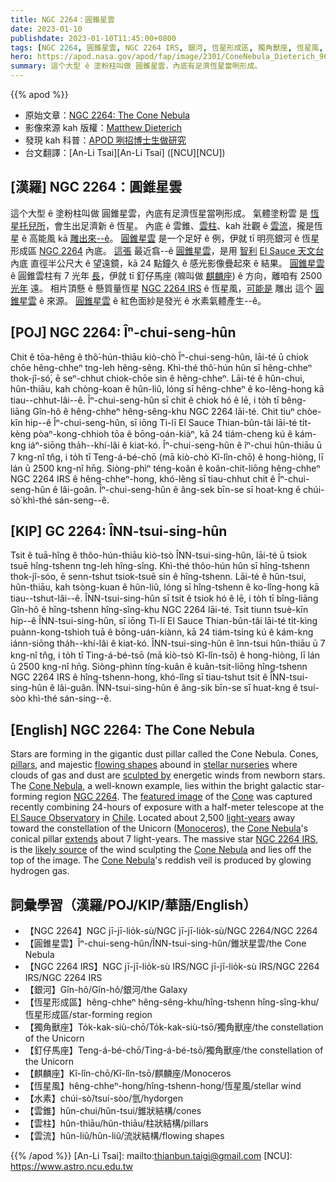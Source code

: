```yaml
---
title: NGC 2264：圓錐星雲
date: 2023-01-10
publishdate: 2023-01-10T11:45:00+0800
tags: [NGC 2264, 圓錐星雲, NGC 2264 IRS, 銀河, 恆星形成區, 獨角獸座, 恆星風, 水素, 麒麟座, 釘仔馬座, 雲錐, 雲柱, 雲流]
hero: https://apod.nasa.gov/apod/fap/image/2301/ConeNebula_Dieterich_960.jpg
summary: 這个大型 ê 塗粉柱叫做 圓錐星雲，內底有足濟恆星當咧形成。
---
```


{{% apod %}}

- 原始文章：[NGC 2264: The Cone Nebula](https://apod.nasa.gov/apod/ap230110.html)
- 影像來源 kah 版權：[Matthew Dieterich](https://www.mattdieterich.com/about-me)
- 發現 kah 科普：[APOD 咧招博士生做研究](http://asterisk.apod.com/viewtopic.php?t=42847)
- 台文翻譯：[An-Li Tsai][An-Li Tsai] ([NCU][NCU])

## [漢羅] NGC 2264：圓錐星雲
這个大型 ê 塗粉柱叫做 圓錐星雲，內底有足濟恆星當咧形成。
氣體塗粉雲 是 [恆星托兒所][stellar nurseries]，會生出足濟新 ê 恆星。
內底 ê 雲錐、[雲柱][pillars]、kah 壯觀 ê [雲流][flowing shapes]，攏是恆星 ê 高能風 kā [雕出來--ê][sculpted by]。
[圓錐星雲][Cone Nebula 1] 是一个足好 ê 例，伊就 tī 明亮銀河 ê 恆星形成區 [NGC 2264][NGC 2264] 內底。
[這張][featured image] 最近翕--ê [圓錐星雲][Cone]，是用 [智利][Chile] [El Sauce 天文台][El Sauce Observatory] 內底 直徑半公尺大 ê 望遠鏡，kā 24 點鐘久 ê 感光影像疊起來 ê 結果。
[圓錐星雲][Cone Nebula 2] ê 圓錐雲柱有 7 光年 [長][extends]，伊就 tī 釘仔馬座 (嘛叫做 [麒麟座][Monoceros]) ê 方向，離咱有 2500 [光年][light-years] 遠。
相片頂懸 ê 懸質量恆星 [NGC 2264 IRS][NGC 2264 IRS] ê 恆星風，[可能是][likely source] 雕出 這个 [圓錐星雲][Cone Nebula 3] ê 來源。
[圓錐星雲][Cone Nebula 4] ê 紅色面紗是發光 ê 水素氣體產生--ê。


## [POJ] NGC 2264: Îⁿ-chui-seng-hûn
Chit ê tōa-hêng ê thô͘-hún-thiāu kiò-chò Îⁿ-chui-seng-hûn, lāi-té ū chiok chōe hêng-chheⁿ tng-leh hêng-sêng.
Khì-thé thô͘-hún hûn sī hêng-chheⁿ thok-jî-só͘, ē seⁿ-chhut chiok-chōe sin ê hêng-chheⁿ.
Lāi-té ê hûn-chui, hûn-thiāu, kah chòng-koan ê hûn-liû, lóng sī hêng-chheⁿ ê ko-lêng-hong kā tiau--chhut-lâi--ê.
Îⁿ-chui-seng-hûn sī chit ê chiok hó ê lē, i to̍h tī bêng-liāng Gîn-hô ê hêng-chheⁿ hêng-sêng-khu NGC 2264 lāi-té.
Chit tiuⁿ chòe-kīn hip--ê Îⁿ-chui-seng-hûn, sī iōng Tì-lī El Sauce Thian-bûn-tâi lāi-té ti̍t-kèng pòaⁿ-kong-chhioh tōa ê bōng-oán-kiàⁿ, kā 24 tiám-cheng kú ê kám-kng iáⁿ-siōng tha̍h--khí-lâi ê kiat-kó.
Îⁿ-chui-seng-hûn ê îⁿ-chui hûn-thiāu ū 7 kng-nî tn̂g, i to̍h tī Teng-á-bé-chō (mā kiò-chò Kî-lîn-chō) ê hong-hiòng, lī lán ū 2500 kng-nî hn̄g.
Siòng-phìⁿ téng-koân ê koân-chit-liōng hêng-chheⁿ NGC 2264 IRS ê hêng-chheⁿ-hong, khó-lêng sī tiau-chhut chit ê Îⁿ-chui-seng-hûn ê lâi-goân.
Îⁿ-chui-seng-hûn ê âng-sek bīn-se sī hoat-kng ê chúi-sò͘ khì-thé sán-seng--ê.


## [KIP] GC 2264: ÎNN-tsui-sing-hûn
Tsit ê tuā-hîng ê thôo-hún-thiāu kiò-tsò ÎNN-tsui-sing-hûn, lāi-té ū tsiok tsuē hîng-tshenn tng-leh hîng-sîng.
Khì-thé thôo-hún hûn sī hîng-tshenn thok-jî-sóo, ē senn-tshut tsiok-tsuē sin ê hîng-tshenn.
Lāi-té ê hûn-tsui, hûn-thiāu, kah tsòng-kuan ê hûn-liû, lóng sī hîng-tshenn ê ko-lîng-hong kā tiau--tshut-lâi--ê.
ÎNN-tsui-sing-hûn sī tsit ê tsiok hó ê lē, i to̍h tī bîng-liāng Gîn-hô ê hîng-tshenn hîng-sîng-khu NGC 2264 lāi-té.
Tsit tiunn tsuè-kīn hip--ê ÎNN-tsui-sing-hûn, sī iōng Tì-lī El Sauce Thian-bûn-tâi lāi-té ti̍t-kìng puànn-kong-tshioh tuā ê bōng-uán-kiànn, kā 24 tiám-tsing kú ê kám-kng iánn-siōng tha̍h--khí-lâi ê kiat-kó.
ÎNN-tsui-sing-hûn ê înn-tsui hûn-thiāu ū 7 kng-nî tn̂g, i to̍h tī Ting-á-bé-tsō (mā kiò-tsò Kî-lîn-tsō) ê hong-hiòng, lī lán ū 2500 kng-nî hn̄g.
Siòng-phìnn tíng-kuân ê kuân-tsit-liōng hîng-tshenn NGC 2264 IRS ê hîng-tshenn-hong, khó-lîng sī tiau-tshut tsit ê ÎNN-tsui-sing-hûn ê lâi-guân.
ÎNN-tsui-sing-hûn ê âng-sik bīn-se sī huat-kng ê tsuí-sòo khì-thé sán-sing--ê.

## [English] NGC 2264: The Cone Nebula
Stars are forming in the gigantic dust pillar called the Cone Nebula.
Cones, [pillars][pillars], and majestic [flowing shapes][flowing shapes] abound in [stellar nurseries][stellar nurseries] where clouds of gas and dust are [sculpted by][sculpted by] energetic winds from newborn stars.
The [Cone Nebula][Cone Nebula 1], a well-known example, lies within the bright galactic star-forming region [NGC 2264][NGC 2264].
The [featured image][featured image] of the [Cone][Cone] was captured recently combining 24-hours of exposure with a half-meter telescope at the [El Sauce Observatory][El Sauce Observatory] in [Chile][Chile].
Located about 2,500 [light-years][light-years] away toward the constellation of the Unicorn ([Monoceros][Monoceros]), the [Cone Nebula][Cone Nebula 2]'s conical pillar [extends][extends] about 7 light-years.
The massive star [NGC 2264 IRS][NGC 2264 IRS], is the [likely source][likely source] of the wind sculpting the [Cone Nebula][Cone Nebula 3] and lies off the top of the image.
The [Cone Nebula][Cone Nebula 4]'s reddish veil is produced by glowing hydrogen gas.

## 詞彙學習（漢羅/POJ/KIP/華語/English）
- 【NGC 2264】NGC jī-jī-lio̍k-sù/NGC jī-jī-lio̍k-sù/NGC 2264/NGC 2264
- 【圓錐星雲】Îⁿ-chui-seng-hûn/ÎNN-tsui-sing-hûn/錐狀星雲/the Cone Nebula
- 【NGC 2264 IRS】NGC jī-jī-lio̍k-sù IRS/NGC jī-jī-lio̍k-sù IRS/NGC 2264 IRS/NGC 2264 IRS
- 【銀河】Gîn-hô/Gîn-hô/銀河/the Galaxy
- 【恆星形成區】hêng-chheⁿ hêng-sêng-khu/hîng-tshenn hîng-sîng-khu/恆星形成區/star-forming region
- 【獨角獸座】To̍k-kak-siù-chō/To̍k-kak-siù-tsō/獨角獸座/the constellation of the Unicorn
- 【釘仔馬座】Teng-á-bé-chō/Ting-á-bé-tsō/獨角獸座/the constellation of the Unicorn
- 【麒麟座】Kî-lîn-chō/Kî-lîn-tsō/麒麟座/Monoceros
- 【恆星風】hêng-chheⁿ-hong/hîng-tshenn-hong/恆星風/stellar wind
- 【水素】chúi-sò͘/tsuí-sòo/氫/hydorgen
- 【雲錐】hûn-chui/hûn-tsui/錐狀結構/cones
- 【雲柱】hûn-thiāu/hûn-thiāu/柱狀結構/pillars
- 【雲流】hûn-liû/hûn-liû/流狀結構/flowing shapes

{{% /apod %}}
[An-Li Tsai]: mailto:thianbun.taigi@gmail.com
[NCU]: https://www.astro.ncu.edu.tw

[copyright]: https://apod.nasa.gov/apod/fap/lib/about_apod.html#srapply
[License]: https://creativecommons.org/licenses/by/2.0/

[pillars]:https://apod.nasa.gov/apod/ap011125.html
[flowing shapes]:http://www.goodearthgraphics.com/virtcave/staltite/staltite.html
[stellar nurseries]:https://science.nasa.gov/astrophysics/focus-areas/how-do-stars-form-and-evolve
[sculpted by]:https://ui.adsabs.harvard.edu/abs/2022arXiv221109000F/abstract
[Cone Nebula 1]:https://apod.nasa.gov/apod/ap111213.html
[NGC 2264]:https://en.wikipedia.org/wiki/NGC_2264
[featured image]:https://www.flickr.com/photos/46847275@N04/52597998312/
[Cone]:http://en.wikipedia.org/wiki/Cone_nebula
[El Sauce Observatory]:https://obstech.cl/
[Chile]:https://en.wikipedia.org/wiki/Chile
[light-years]:https://spaceplace.nasa.gov/light-year/en/
[Monoceros]:http://www.hawastsoc.org/deepsky/mon/index.html
[Cone Nebula 2]:https://apod.nasa.gov/apod/ap020107.html
[extends]:https://media.istockphoto.com/id/175194979/photo/big-stretch.jpg?s=612x612&w=0&k=20&c=1DMdAkJMllfbCuwlN0OdD1vWbsz-kdD-PloadnaPDwY=
[NGC 2264 IRS]:https://apod.nasa.gov/apod/ap970611.html
[likely source]:https://esahubble.org/images/opo9716a/
[Cone Nebula 3]:https://apod.nasa.gov/apod/ap170315.html
[Cone Nebula 4]:https://apod.nasa.gov/apod/ap070509.html

